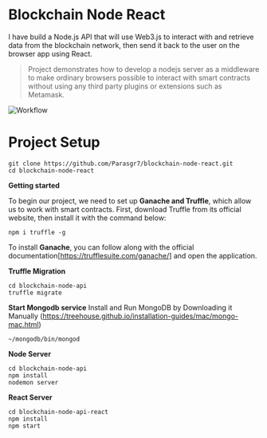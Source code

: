 # Blockchain Node React

I have build a Node.js API that will use Web3.js to interact with and retrieve data from the blockchain network, then send it back to the user on the browser app using React.
> Project demonstrates how to develop a nodejs server as a middleware to make ordinary browsers possible to interact with smart contracts without using any third party plugins or extensions such as Metamask.



![Workflow](https://user-images.githubusercontent.com/22578296/175229808-eebbe049-ab2f-464d-bd28-c326c6dbc39a.png)


# Project Setup
```
git clone https://github.com/Parasgr7/blockchain-node-react.git
cd blockchain-node-react
```
**Getting started**

To begin our project, we need to set up **Ganache and Truffle**, which allow us to work with smart contracts.
First, download Truffle from its official website, then install it with the command below:

```
npm i truffle -g
```
To install **Ganache**, you can follow along with the official documentation[https://trufflesuite.com/ganache/] and open the application.


**Truffle Migration**
```
cd blockchain-node-api
truffle migrate
```

**Start Mongodb service** 
Install and Run MongoDB by Downloading it Manually (https://treehouse.github.io/installation-guides/mac/mongo-mac.html)
```
~/mongodb/bin/mongod
```

**Node Server**
```
cd blockchain-node-api
npm install
nodemon server
```

**React Server**
```
cd blockchain-node-api-react
npm install
npm start
```
